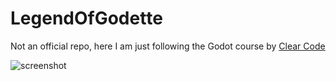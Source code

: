 # LegendOfGodette

Not an official repo, here I am just following the Godot course by [Clear Code](https://youtu.be/AoGOIiBo4Eg)

![screenshot](https://raw.github.com/afarber/LegendOfGodette/master/screenshot.png)
